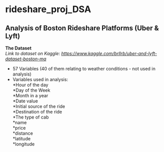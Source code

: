 # rideshare_proj_DSA
## Analysis of Boston Rideshare Platforms (Uber & Lyft)
**The Dataset**  
_Link to dataset on Kaggle: https://www.kaggle.com/brllrb/uber-and-lyft-dataset-boston-ma_  
- 57 Variables (40 of them relating to weather conditions - not used in analysis)
- Variables used in analysis:  
*Hour of the day  
*Day of the Week  
*Month in a year  
*Date value  
*Initial source of the ride  
*Destination of the ride  
*The type of cab  
*name  
*price  
*distance  
*latitude  
*longitude   
 
